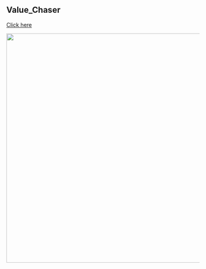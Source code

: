 <h2>Value_Chaser</h2>

[Click here](https://github.com/ShinYoonHa/Value-Chaser/blob/master/Value_Chaser_Description.pdf)

<img src="https://github.com/user-attachments/assets/796c3c6b-4a50-4ea2-9b15-f8536a675919" width=600>

